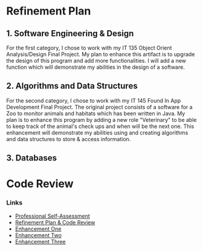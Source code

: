 # Refinement Plan
## 1. Software Engineering & Design
For the first category, I chose to work with my IT 135 Object Orient Analysis/Design Final Project. My plan to enhance this artifact is to upgrade the design of this program and add more functionalities. I will add a new function which will demonstrate my abilities in the design of a software.

## 2. Algorithms and Data Structures
For the second category, I chose to work with my IT 145 Found In App Development Final Project. The original project consists of a software for a Zoo to monitor animals and habitats which has been written in Java. My plan is to enhance this program by adding a new role "Veterinary" to be able to keep track of the animal's check ups and when will be the next one. This enhancement will demonstrate my abilities using and creating algorithms and data structures to store & access information.

## 3. Databases


# Code Review

### Links
* [Professional Self-Assessment](https://paolaflores4.github.io/index.html)<br>
* [Refinement Plan & Code Review](https://paolaflores4.github.io/Plan&CodeReview.html)<br>
* [Enhancement One](https://paolaflores4.github.io/EnhancementOne.html)<br>
* [Enhancement Two](https://paolaflores4.github.io/EnhancementTwo.html)<br>
* [Enhancement Three](https://paolaflores4.github.io/EnhancementThree.html)
